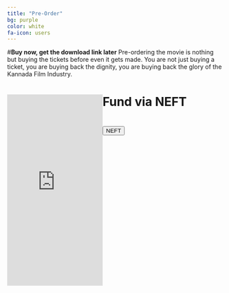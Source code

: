 ```yaml
---
title: "Pre-Order"
bg: purple
color: white
fa-icon: users
---
```

#**Buy now, get the download link later**
Pre-ordering the movie is nothing but buying the tickets before even it gets made. You are not just buying a ticket, you are buying back the dignity, you are buying back the glory of the Kannada Film Industry.

<div>
<div style="float: left;">
<iframe src="https://www.indiegogo.com/project/to-make-c10-h14-n2-film-in-kannada/embedded" width="222px" height="445px" frameborder="0" scrolling="no"></iframe>
</div>

  <div >
      <h1>Fund via NEFT<h1></h1>
  </div>

<div>
<a href="http://www.c10h14n2thefilm.com/"><button class="btn">NEFT</button></a>
</div>

</div>
